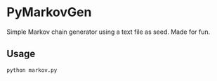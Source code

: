 PyMarkovGen
===========

Simple Markov chain generator using a text file as seed. Made for fun.

Usage
----------
```python markov.py```


